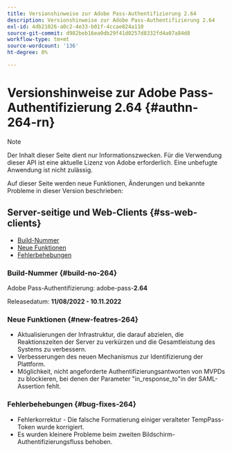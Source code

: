```yaml
---
title: Versionshinweise zur Adobe Pass-Authentifizierung 2.64
description: Versionshinweise zur Adobe Pass-Authentifizierung 2.64
exl-id: 4db21026-a0c2-4e33-b01f-4ccae824a110
source-git-commit: d982beb16ea0db29f41d0257d8332fd4a07a84d8
workflow-type: tm+mt
source-wordcount: '136'
ht-degree: 0%

---
```


# Versionshinweise zur Adobe Pass-Authentifizierung 2.64 {#authn-264-rn}

>[!NOTE]
>
>Der Inhalt dieser Seite dient nur Informationszwecken. Für die Verwendung dieser API ist eine aktuelle Lizenz von Adobe erforderlich. Eine unbefugte Anwendung ist nicht zulässig.

Auf dieser Seite werden neue Funktionen, Änderungen und bekannte Probleme in dieser Version beschrieben:

## Server-seitige und Web-Clients {#ss-web-clients}

* [Build-Nummer](#build-no-264)
* [Neue Funktionen](#new-featres-264)
* [Fehlerbehebungen](#bug-fixes-264)

### Build-Nummer {#build-no-264}

Adobe Pass-Authentifizierung: adobe-pass-**2.64**

Releasedatum: **11/08/2022 - 10.11.2022**

### Neue Funktionen {#new-featres-264}

* Aktualisierungen der Infrastruktur, die darauf abzielen, die Reaktionszeiten der Server zu verkürzen und die Gesamtleistung des Systems zu verbessern.
* Verbesserungen des neuen Mechanismus zur Identifizierung der Plattform.
* Möglichkeit, nicht angeforderte Authentifizierungsantworten von MVPDs zu blockieren, bei denen der Parameter &quot;in_response_to&quot;in der SAML-Assertion fehlt.

### Fehlerbehebungen {#bug-fixes-264}

* Fehlerkorrektur - Die falsche Formatierung einiger veralteter TempPass-Token wurde korrigiert.
* Es wurden kleinere Probleme beim zweiten Bildschirm-Authentifizierungsfluss behoben.
